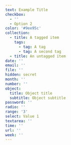 ```yaml
---
text: Example Title
checkbox:
  - ''
  - Option 2
color: '#9ee95c'
collection:
  - title: A tagged item
    tags:
      - tag: A tag
      - tag: A second tag
  - title: An untagged item
date: ''
email: ''
file: ''
hidden: secret
month: ''
number: ''
object:
  title: Object title
  subtitle: Object subtitle
password: ''
radio: ''
range: '3'
select: Value 1
textarea: ''
time: ''
url: ''
week: ''
---
```


